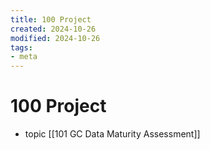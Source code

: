 ```yaml
---
title: 100 Project
created: 2024-10-26
modified: 2024-10-26
tags:
- meta
---
```

# 100 Project
- topic [[101 GC Data Maturity Assessment]]
